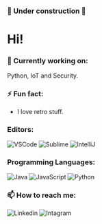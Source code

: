### 🚧 Under construction 🚧

# Hi!
### 🔭 Currently working on:
Python, IoT and Security.
### ⚡ Fun fact:
* I love retro stuff.
### Editors:
![VSCode](https://img.shields.io/badge/-VSCode-fff?logo=visual-studio-code&color=4e5250)
![Sublime](https://img.shields.io/badge/-Sublime-fff?logo=sublime-text&color=4e5250)
![IntelliJ](https://img.shields.io/badge/-IntelliJ-fff?logo=intellij-idea&color=4e5250)
### Programming Languages:
![Java](https://img.shields.io/badge/-Java-fff?logo=java&color=4e5250)
![JavaScript](https://img.shields.io/badge/-JavaScript-fff?logo=javascript&color=4e5250)
![Python](https://img.shields.io/badge/-Python-fff?logo=python&color=4e5250)
### 📫 How to reach me:
![Linkedin](https://img.shields.io/badge/-Linkedin-fff?style=social&logo=linkedin&color=4e5250)
![Intagram](https://img.shields.io/badge/-Instagram-fff?style=social&logo=instagram&color=4e5250)

<!--
**mcamore/mcamore** is a ✨ _special_ ✨ repository because its `README.md` (this file) appears on your GitHub profile.

Here are some ideas to get you started:

- 🔭 I’m currently working on ...
- 🌱 I’m currently learning ...
- 👯 I’m looking to collaborate on ...
- 🤔 I’m looking for help with ...
- 💬 Ask me about ...
- 📫 How to reach me: ...
- 😄 Pronouns: ...
- ⚡ Fun fact: ...
-->
